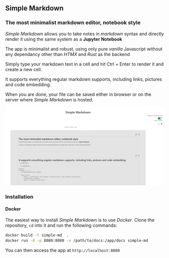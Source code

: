 ## Simple Markdown

### The most minimalist markdown editor, notebook style

_Simple Markdown_ allows you to take notes in _markdown_ syntax and directly render it using the same system as a **Jupyter Notebook**

The app is minimalist and robust, using only pure _vanilla_ Javascript without any dependancy other than _HTMX_ and _Rust_ as the backend

Simply type your markdown text in a cell and hit Ctrl + Enter to render it and create a new cell.

It supports everything regular markdown supports, including links, pictures and code embedding.

When you are done, your file can be saved either in browser or on the server where _Simple Markdown_ is hosted.

![Simple Markdown screenshot](./screenshot.png)


### Installation

#### Docker

The easiest way to install _Simple Markdown_ is to use _Docker_.
Clone the repository, `cd` into it and run the following commands:

```bash
docker build -t simple-md  .
docker run -d -p 8080:8080 -v /path/to/docs:/app/docs simple-md
```

You can then access the app at `http://localhost:8080`